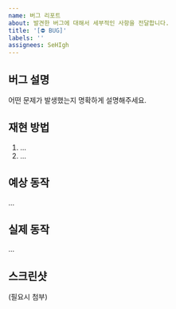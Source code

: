 ```yaml
---
name: 버그 리포트
about: 발견한 버그에 대해서 세부적인 사항을 전달합니다.
title: '[⛔️ BUG]'
labels: ''
assignees: SeHIgh
---
```


## 버그 설명

어떤 문제가 발생했는지 명확하게 설명해주세요.

## 재현 방법

1. ...
2. ...

## 예상 동작

...

## 실제 동작

...

## 스크린샷

(필요시 첨부)
